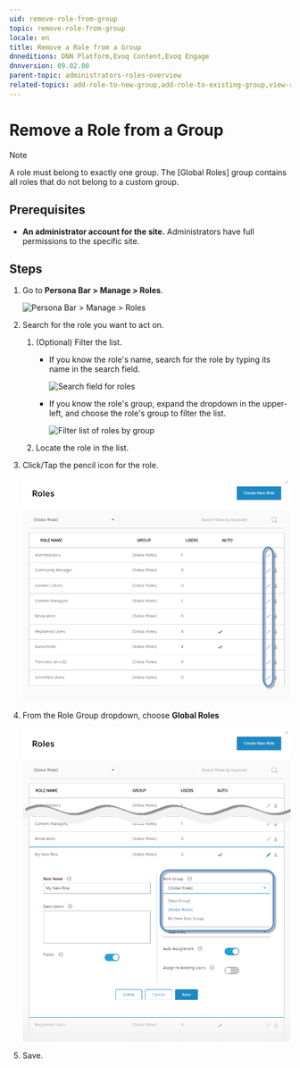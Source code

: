 ```yaml
---
uid: remove-role-from-group
topic: remove-role-from-group
locale: en
title: Remove a Role from a Group
dnneditions: DNN Platform,Evoq Content,Evoq Engage
dnnversion: 09.02.00
parent-topic: administrators-roles-overview
related-topics: add-role-to-new-group,add-role-to-existing-group,view-roles-included-in-group,edit-custom-role-group,delete-custom-role-group
---
```


# Remove a Role from a Group

> [!Note]
> A role must belong to exactly one group. The \[Global Roles\] group contains all roles that do not belong to a custom group.

## Prerequisites

*   **An administrator account for the site.** Administrators have full permissions to the specific site.

## Steps

1.  Go to **Persona Bar \> Manage \> Roles**.
    
    ![Persona Bar > Manage > Roles](/images/scr-pbar-host-Manage-E91.png)
    
2.  Search for the role you want to act on.
    1.  (Optional) Filter the list.
        
        *   If you know the role's name, search for the role by typing its name in the search field.
            
              
            
            ![Search field for roles](/images/scr-RoleList-Search-E90.png)
            
              
            
        *   If you know the role's group, expand the dropdown in the upper-left, and choose the role's group to filter the list.
            
              
            
            ![Filter list of roles by group](/images/scr-RoleList-FilterByRoleGroup-E90.png)
            
              
            
        
    2.  Locate the role in the list.
3.  Click/Tap the pencil icon for the role.
    
      
    
    ![](/images/scr-RoleList-EditRole-E90.png)
    
      
    
4.  From the Role Group dropdown, choose **Global Roles**
    
      
    
    ![](/images/scr-Roles-Edit-RoleGroup-E90.png)
    
      
    
5.  Save.
